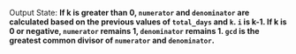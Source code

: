 Output State: **If k is greater than 0, `numerator` and `denominator` are calculated based on the previous values of `total_days` and `k`. `i` is k-1. If k is 0 or negative, `numerator` remains 1, `denominator` remains 1. `gcd` is the greatest common divisor of `numerator` and `denominator`.**